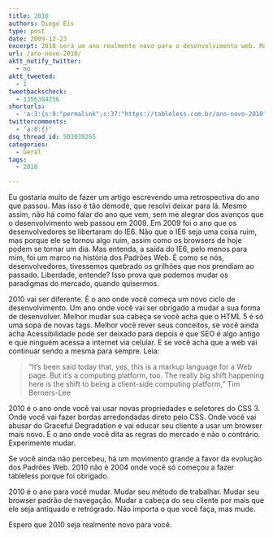 ```yaml
---
title: 2010
authors: Diego Eis
type: post
date: 2009-12-23
excerpt: 2010 será um ano realmente novo para o desenvolvimento web. Mas e para você?
url: /ano-novo-2010/
aktt_notify_twitter:
  - no
aktt_tweeted:
  - 1
tweetbackscheck:
  - 1356384256
shorturls:
  - 'a:3:{s:9:"permalink";s:37:"https://tableless.com.br/ano-novo-2010";s:7:"tinyurl";s:26:"https://tinyurl.com/3fkopk2";s:4:"isgd";s:19:"https://is.gd/zfQgLZ";}'
twittercomments:
  - 'a:0:{}'
dsq_thread_id: 503039265
categories:
  - Geral
tags:
  - 2010

---
```

Eu gostaria muito de fazer um artigo escrevendo uma retrospectiva do ano que passou. Mas isso é tão démodé, que resolvi deixar para lá. Mesmo assim, não há como falar do ano que vem, sem me alegrar dos avanços que o desenvolvimento web passou em 2009. Em 2009 foi o ano que os desenvolvedores se libertaram do IE6. Não que o IE6 seja uma coisa ruim, mas porque ele se tornou algo ruim, assim como os browsers de hoje podem se tornar um dia. Mas entenda, a saída do IE6, pelo menos para mim, foi um marco na história dos Padrões Web. É como se nós, desenvolvedores, tivessemos quebrado os grilhões que nos prendiam ao passado. Liberdade, entende? Isso prova que podemos mudar os paradigmas do mercado, quando quisermos.

2010 vai ser diferente. É o ano onde você começa um novo ciclo de desenvolvimento. Um ano onde você vai ser obrigado a mudar a sua forma de desenvolver. Melhor mudar sua cabeça se você acha que o HTML 5 é só uma sopa de novas tags. Melhor você rever seus conceitos, se você ainda acha Acessibilidade pode ser deixado para depois e que SEO é algo antigo e que ninguém acessa a internet via celular. E se você acha que a web vai continuar sendo a mesma para sempre. Leia:

<blockquote cite="” https://www.sdtimes.com/link/33883”">
  <p>
    “It&#8217;s been said today that, yes, this is a markup language for a Web page. But it&#8217;s a computing platform, too. The really big shift happening here is the shift to being a client-side computing platform,” Tim Berners-Lee
  </p>
</blockquote>

2010 é o ano onde você vai usar novas propriedades e seletores do CSS 3. Onde você vai fazer bordas arredondadas direto pelo CSS. Onde você vai abusar do Graceful Degradation e vai educar seu cliente a usar um browser mais novo. É o ano onde você dita as regras do mercado e não o contrário. Experimente mudar.

Se você ainda não percebeu, há um movimento grande a favor da evolução dos Padrões Web. 2010 não é 2004 onde você só começou a fazer tableless porque foi obrigado.

2010 é o ano para você mudar. Mudar seu método de trabalhar. Mudar seu browser padrão de navegação. Mudar a cabeça do seu cliente por mais que ele seja antiquado e retrógrado. Não importa o que você faça, mas mude.

Espero que 2010 seja realmente novo para você.